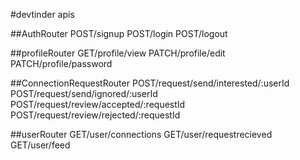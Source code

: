 #devtinder apis

##AuthRouter
POST/signup
POST/login
POST/logout


##profileRouter
GET/profile/view
PATCH/profile/edit
PATCH/profile/password


##ConnectionRequestRouter
POST/request/send/interested/:userId
POST/request/send/ignored/:userId
POST/request/review/accepted/:requestId
POST/request/review/rejected/:requestId

##userRouter
GET/user/connections
GET/user/requestrecieved
GET/user/feed
